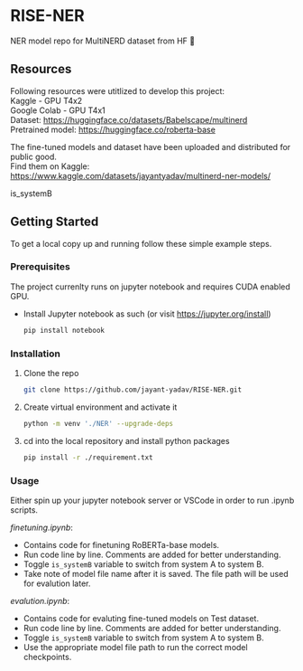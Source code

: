 # RISE-NER
NER model repo for MultiNERD dataset from HF 🤗

## Resources   
Following resources were utitlized to develop this project:  
Kaggle - GPU T4x2  
Google Colab - GPU T4x1  
Dataset: https://huggingface.co/datasets/Babelscape/multinerd  
Pretrained model: https://huggingface.co/roberta-base  


The fine-tuned models and dataset have been uploaded and distributed for public good.    
Find them on Kaggle: https://www.kaggle.com/datasets/jayantyadav/multinerd-ner-models/


is_systemB

<!-- GETTING STARTED -->
## Getting Started

To get a local copy up and running follow these simple example steps.

### Prerequisites

The project currenlty runs on jupyter notebook and requires CUDA enabled GPU.

* Install Jupyter notebook as such (or visit https://jupyter.org/install)
  ```sh
  pip install notebook
  ```

### Installation

1. Clone the repo
   ```sh
   git clone https://github.com/jayant-yadav/RISE-NER.git
   ```
2. Create virtual environment and activate it
   ```sh
   python -m venv './NER' --upgrade-deps
   ```
3. cd into the local repository and install python packages
   ```sh
   pip install -r ./requirement.txt
   ```

### Usage  
Either spin up your jupyter notebook server or VSCode in order to run .ipynb scripts.  

_finetuning.ipynb_: 
* Contains code for finetuning RoBERTa-base models. 
* Run code line by line. Comments are added for better understanding.
* Toggle `is_systemB` variable to switch from system A to system B. 
* Take note of model file name after it is saved. The file path will be used for evalution later.  

_evalution.ipynb_:
* Contains code for evaluting fine-tuned models on Test dataset.
* Run code line by line. Comments are added for better understanding.
* Toggle `is_systemB` variable to switch from system A to system B. 
* Use the appropriate model file path to run the correct model checkpoints. 